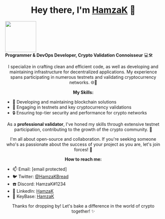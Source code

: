 <h1 align="center">Hey there, I'm <a href="https://github.com/HamzaK" target="_blank">HamzaK</a> 🍞</h1>

<p align="start">
  <img src="https://github.com/HamzaK/bread-gif.gif" height="100px"/>
  <br>
  <strong>Programmer & DevOps Developer, Crypto Validation Connoisseur</strong> 💻🛠️
</p>

<p align="center">
  I specialize in crafting clean and efficient code, as well as developing and maintaining infrastructure for decentralized applications. My experience spans participating in numerous testnets and validating cryptocurrency networks. 🌐🔗
</p>

<p align="center">
  <strong>My Skills:</strong>
  <ul>
    <li>🔧 Developing and maintaining blockchain solutions</li>
    <li>🚀 Engaging in testnets and key cryptocurrency validations</li>
    <li>🔒 Ensuring top-tier security and performance for crypto networks</li>
  </ul>
</p>

<p align="center">
  As a <strong>professional validator</strong>, I've honed my skills through extensive testnet participation, contributing to the growth of the crypto community. 🌱
</p>

<p align="center">
  I'm all about open-source and collaboration. If you're seeking someone who's as passionate about the success of your project as you are, let's join forces! 🤝
</p>

<p align="center">
  <strong>How to reach me:</strong>
  <ul>
    <li>📫 Email: [email protected]</li>
    <li>🐦 Twitter: <a href="https://twitter.com/HamzaKBread">@HamzaKBread</a></li>
    <li>☎️ Discord: HamzaK#1234</li>
    <li>💼 LinkedIn: <a href="https://www.linkedin.com/in/HamzaK/">HamzaK</a></li>
    <li>🔐 KeyBase: <a href="https://keybase.io/HamzaK">HamzaK</a></li>
  </ul>
</p>

<p align="center">
  Thanks for dropping by! Let's bake a difference in the world of crypto together! ✨
</p>
